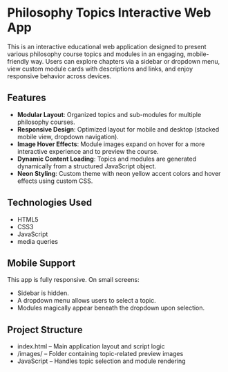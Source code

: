 # Philosophy Topics Interactive Web App
This is an interactive educational web application designed to present various philosophy course topics and modules in an engaging, mobile-friendly way. Users can explore chapters via a sidebar or dropdown menu, view custom module cards with descriptions and links, and enjoy responsive behavior across devices.

## Features

- **Modular Layout**: Organized topics and sub-modules for multiple philosophy courses.
- **Responsive Design**: Optimized layout for mobile and desktop (stacked mobile view, dropdown navigation).
- **Image Hover Effects**: Module images expand on hover for a more interactive experience and to preview the course.
- **Dynamic Content Loading**: Topics and modules are generated dynamically from a structured JavaScript object.
- **Neon Styling**: Custom theme with neon yellow accent colors and hover effects using custom CSS.

## Technologies Used

- HTML5
- CSS3
- JavaScript
- media queries

## Mobile Support

This app is fully responsive. On small screens:
- Sidebar is hidden.
- A dropdown menu allows users to select a topic.
- Modules magically appear beneath the dropdown upon selection.

## Project Structure

- index.html – Main application layout and script logic
- /images/ – Folder containing topic-related preview images
- JavaScript – Handles topic selection and module rendering
